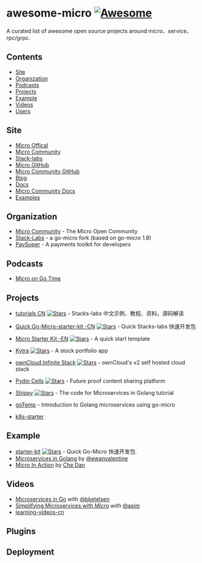 # awesome-micro [![Awesome](https://awesome.re/badge.svg)](https://awesome.re)

A curated list of awesome open source projects around micro、service、rpc/grpc.


## Contents

- [Site](#Site)
- [Organization](#organization)
- [Podcasts](#podcasts)
- [Projects](#projects)
- [Example](#Example)
- [Videos](#videos)
- [Users](#users)

## Site

- [Micro Offical](https://micro.mu/)
- [Micro Community](https://micro.arch.run)
- [Stack-labs](https://microhq.cn)
- [Micro GitHub](https://github.com/micro)
- [Micro Community GitHub](https://github.com/micro-community)
- [Blog](https://micro.mu/blog/)
- [Docs](https://dev.m3o.com)
- [Micro Community Docs](https://micro-dev.arch.wiki/)
- [Examples](https://github.com/micro/services)

## Organization

- [Micro Community](https://github.com/micro-community) - The Micro Open Community
- [Stack-Labs](https://github.com/stack-labs) - a go-micro fork (based on go-micro 1.8)
- [PaySuper](https://github.com/paysuper) - A payments toolkit for developers

## Podcasts
- [Micro on Go Time](https://changelog.com/gotime/8)

## Projects

- [tutorials CN](https://github.com/stack-labs/tutorials) [![Stars](https://img.shields.io/github/stars/micro-in-cn/tutorials.svg)](https://github.com/micro-in-cn/tutorials) - Stacks-labs 中文示例、教程、资料，源码解读
- [Quick Go-Micro-starter-kit -CN](https://github.com/micro-in-cn/starter-kit)   [![Stars](https://img.shields.io/github/stars/micro-in-cn/starter-kit.svg)](https://github.com/micro-in-cn/starter-kit) - Quick Stacks-labs 快速开发包
- [Micro Starter Kit -EN](https://github.com/xmlking/micro-starter-kit)  [![Stars](https://img.shields.io/github/stars/xmlking/micro-starter-kit.svg)](https://github.com/xmlking/micro-starter-kit) - A quick start template 
- [Kytra](https://github.com/microhq/portfolio) [![Stars](https://img.shields.io/github/stars/microhq/portfolio.svg)](https://github.com/microhq/portfoliot) - A stock portfolio app 
- [ownCloud Infinite Stack](https://github.com/owncloud/ocis) [![Stars](https://img.shields.io/github/stars/owncloud/ocis.svg)](https://github.com/owncloud/ocis) - ownCloud's v2 self hosted cloud stack
- [Pydio Cells](https://github.com/pydio/cells) [![Stars](https://img.shields.io/github/stars/pydio/cells.svg)](https://github.com/pydio/cells) - Future proof content sharing platform
- [Shippy](https://github.com/EwanValentine/shippy) [![Stars](https://img.shields.io/github/stars/EwanValentine/shippy.svg)](https://github.com/EwanValentine/shippy) - The code for Microservices in Golang tutorial
- [goTemp](https://bitbucket.org/Bolbeck/gotemp/src/master) -  Introduction to Golang microservices using go-micro

- [k8s-starter](https://github.com/yaoliu/k8s-micro)

## Example

* [starter-kit](https://github.com/micro-in-cn/starter-kit) [![Stars](https://img.shields.io/github/stars/micro-in-cn/starter-kit.svg)](https://github.com/micro-in-cn/starter-kit) - Quick Go-Micro 快速开发包.
* [Microservices in Golang](https://ewanvalentine.io/microservices-in-golang-part-1/) by [@ewanvalentine](https://github.com/ewanvalentine)
* [Micro In Action](https://medium.com/@dche423/micro-in-action-1be29b057f2d) by [Che Dan
](https://twitter.com/dche423)

## Videos

- [Microservices in Go](https://www.youtube.com/watch?v=OcjMi9cXItY) with [@bketelsen](https://github.com/bketelsen)
- [Simplifying Microservices with Micro](https://www.youtube.com/watch?v=xspaDovwk34) with [@asim](https://www.youtube.com/watch?v=xspaDovwk34)
- [learning-videos-cn](https://github.com/micro-in-cn/learning-videos)

## Plugins


## Deployment
